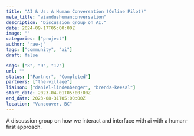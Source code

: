 ```yaml
---
title: "AI & Us: A Human Conversation (Online Pilot)"
meta_title: "aiandushumanconversation"
description: "Discussion group on AI."
date: 2024-09-17T05:00:00Z
image: ""
categories: ["project"]
author: "rae-j"
tags: ["community", "ai"]
draft: false

sdgs: ["8", "9", "12"]
url: ""
status: ["Partner", "Completed"]
partners: ["the-village"]
liaison: ["daniel-lindenberger", "brenda-keesal"]
start_date: 2023-04-01T05:00:00Z
end_date: 2023-08-31T05:00:00Z
location: "Vancouver, BC"
---
```


A discussion group on how we interact and interface with ai with a human-first approach.
